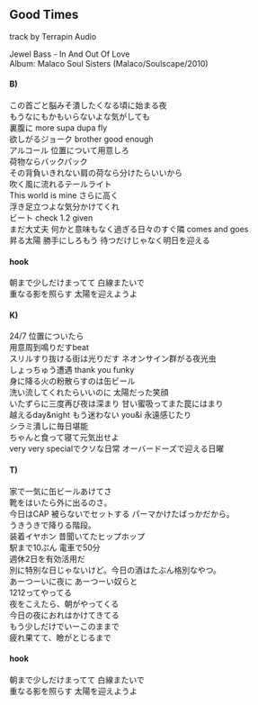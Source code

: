 ## Good Times  
track by Terrapin Audio  

Jewel Bass - In And Out Of Love  
Album: Malaco Soul Sisters (Malaco/Soulscape/2010)  

#### B)

この首ごと脳みそ潰したくなる頃に始まる夜  
もうなにもかもいらないよな気がしても  
裏腹に more supa dupa fly  
欲しがるジョーク brother good enough  
アルコール 位置について用意しろ  
荷物ならバックパック  
その背負いきれない肩の荷なら分けたらいいから  
吹く風に流れるテールライト  
This world is mine さらに高く  
浮き足立つよな気分かけてくれ  
ビート check 1.2 given  
まだ大丈夫 何かと意味もなく過ぎる日々のすぐ隣 comes and goes  
昇る太陽 勝手にしろもう 待つだけじゃなく明日を迎える  

#### hook

朝まで少しだけまってて 白線またいで  
重なる影を照らす 太陽を迎えようよ  

#### K)

24/7 位置についたら  
用意周到鳴りだすbeat  
スリルすり抜ける街は光りだす ネオンサイン群がる夜光虫  
しょっちゅう遭遇 thank you funky  
身に降る火の粉散らすのは缶ビール  
洗い流してくれたらいいのに 太陽だった笑顔  
いたずらに三度再び夜は深まり 甘い蜜吸ってまた罠にはまり  
越えるday&night もう迷わない you&i 永遠感じたり  
シラミ潰しに毎日堪能  
ちゃんと食って寝て元気出せよ  
very very specialでクソな日常 オーバードーズで迎える日曜  

#### T)

家で一気に缶ビールあけてさ  
靴をはいたら外に出るのさ。  
今日はCAP 被らないでセットする パーマかけたばっかだから。  
うきうきで降りる階段。  
装着イヤホン 昔聞いてたヒップホップ  
駅まで10ぷん 電車で50分  
週休2日を有効活用だ  
別に特別な日じゃないけど。今日の酒はたぶん格別なやつ。  
あーつーいに夜に あーつーい奴らと  
1212ってやってる  
夜をこえたら、朝がやってくる  
今日の夜におれはかけてきてる  
もう少しだけでいーこのままで  
疲れ果てて、瞼がとじるまで  

#### hook

朝まで少しだけまってて 白線またいで  
重なる影を照らす 太陽を迎えようよ  
